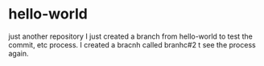 # hello-world
just another repository
I just created a branch from hello-world to test the commit, etc process.
I created a bracnh called branhc#2 t see the process again.
